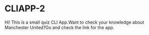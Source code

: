 # CLIAPP-2

Hi! This is a small quiz CLI App.Want to check your knowledge about Manchester United?Go and check the link for the app.

